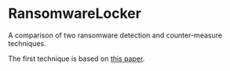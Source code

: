 # RansomwareLocker

A comparison of two ransomware detection and counter-measure techniques.

The first technique is based on [this paper](https://www.sciencedirect.com/science/article/pii/S0167404817302560).